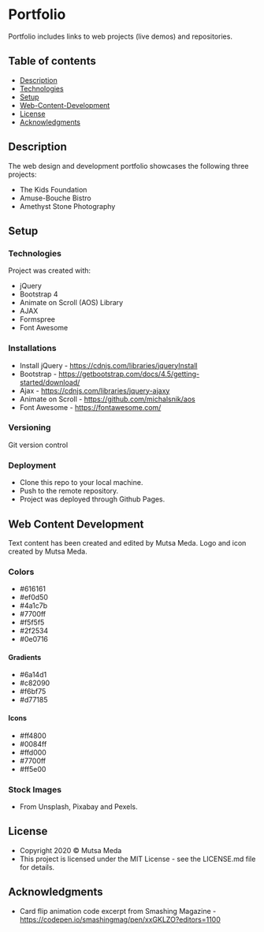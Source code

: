 # Portfolio

Portfolio includes links to web projects (live demos) and repositories. 

## Table of contents

* [Description](#description)
* [Technologies](#technologies)
* [Setup](#setup)
* [Web-Content-Development](#web-content-development)
* [License](#license)
* [Acknowledgments](#acknowledgments)

## Description

The web design and development portfolio showcases the following three projects: 
* The Kids Foundation
* Amuse-Bouche Bistro
* Amethyst Stone Photography
 
## Setup

### Technologies

Project was created with:

* jQuery 
* Bootstrap 4
* Animate on Scroll (AOS) Library
* AJAX
* Formspree 
* Font Awesome

### Installations

* Install jQuery - https://cdnjs.com/libraries/jqueryInstall 
* Bootstrap - https://getbootstrap.com/docs/4.5/getting-started/download/
* Ajax - https://cdnjs.com/libraries/jquery-ajaxy
* Animate on Scroll - https://github.com/michalsnik/aos
* Font Awesome - https://fontawesome.com/

### Versioning

Git version control

### Deployment

* Clone this repo to your local machine.
* Push to the remote repository. 
* Project was deployed through Github Pages.

## Web Content Development

Text content has been created and edited by Mutsa Meda. Logo and icon created by Mutsa Meda. 

### Colors

* #616161
* #ef0d50
* #4a1c7b
* #7700ff
* #f5f5f5
* #2f2534
* #0e0716

#### Gradients

* #6a14d1
* #c82090
* #f6bf75
* #d77185

#### Icons

* #ff4800
* #0084ff
* #ffd000
* #7700ff
* #ff5e00

### Stock Images 

* From Unsplash, Pixabay and Pexels.

## License

* Copyright 2020 © Mutsa Meda
* This project is licensed under the MIT License - see the LICENSE.md file for details.

## Acknowledgments

* Card flip animation code excerpt from Smashing Magazine - https://codepen.io/smashingmag/pen/xxGKLZO?editors=1100

